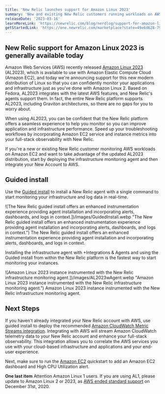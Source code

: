 ```yaml
---
title: 'New Relic launches support for Amazon Linux 2023'
summary: 'New and existing New Relic customers running workloads on AWS can take advantage of the updated Amazon Linux 2023.'
releaseDate: '2023-03-16'
learnMoreLink: 'https://newrelic.com/blog/nerdlog/support-for-amazon-linux'
getStartedLink: 'https://one.newrelic.com/marketplace?state=49e6d628-79ac-7022-1689-a6a6b7673f54'
---
```


## New Relic support for Amazon Linux 2023 is generally available today

Amazon Web Services (AWS) recently released [Amazon Linux 2023](https://aws.amazon.com/linux/amazon-linux-2023/?amazon-linux-whats-new.sort-by=item.additionalFields.postDateTime&amazon-linux-whats-new.sort-order=desc) (AL2023), which is available to use with Amazon Elastic Compute Cloud (Amazon EC2), and today we're announcing support for this new modern distribution of Linux so that you can confidently monitor your applications and infrastructure just as you've done with Amazon Linux 2. Based on Fedora, AL2023 integrates with the latest AWS features, and New Relic's agents support them. In fact, the entire New Relic platform supports AL2023, including Graviton architectures, so there are no gaps for you to worry about.

When using AL2023, you can be confident that the New Relic platform offers a seamless experience to help you monitor so you can improve application and infrastructure performance. Speed up your troubleshooting workflows by incorporating Amazon EC2 service and instance metrics into your full-stack observability with New Relic.

If you're a new or existing New Relic customer monitoring AWS workloads on Amazon EC2 and want to take advantage of the updated AL2023 distribution, start by deploying the infrastructure monitoring agent and then integrate your New Account to AWS.

## Guided install

Use the [Guided install](https://one.newrelic.com/marketplace?state=49e6d628-79ac-7022-1689-a6a6b7673f54) to install a New Relic agent with a single command to start monitoring your infrastructure and log data in real-time.

![The New Relic guided install offers an enhanced instrumentation experience providing agent installation and incorporating alerts, dashboards, and logs in context.])/images/GuidedInstall.webp "The New Relic guided install offers an enhanced instrumentation experience providing agent installation and incorporating alerts, dashboards, and logs in context.")
The New Relic guided install offers an enhanced instrumentation experience providing agent installation and incorporating alerts, dashboards, and logs in context.

Installing the infrastructure agent with +Integrations & Agents and using the Guided install from within the New Relic platform is the fastest way to start monitoring your instances.

![Amazon Linux 2023 instance instrumented with the New Relic infrastructure monitoring agent.])/images/AL2023wAgent.webp "Amazon Linux 2023 instance instrumented with the New Relic infrastructure monitoring agent.")
Amazon Linux 2023 instance instrumented with the New Relic infrastructure monitoring agent.

## Next Steps

If you haven't already integrated your New Relic account with AWS, use guided install to deploy the recommended [Amazon CloudWatch Metric Streams integration](https://newrelic.com/blog/how-to-relic/cloudwatch-metric-streams-insights). Integrating with AWS will stream Amazon CloudWatch telemetry data to your New Relic account and enhance your full-stack observability. This integration allows you to correlate the AWS services you use with your cloud-based infrastructure and applications and your end-user experience.

Next, make sure to run the [Amazon EC2](https://newrelic.com/instant-observability/aws-ec2) quickstart to add an Amazon EC2 dashboard and High CPU Utilization alert.

**One last item**
Attention Amazon Linux 1 users. If you are using AL1, please update to Amazon Linux 2 or 2023, as [AWS ended standard support](https://aws.amazon.com/blogs/aws/update-on-amazon-linux-ami-end-of-life/) on December 31st, 2020.
